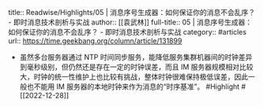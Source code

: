 title:: Readwise/Highlights/05 | 消息序号生成器：如何保证你的消息不会乱序？ - 即时消息技术剖析与实战
author:: [[袁武林]]
full-title:: 05 | 消息序号生成器：如何保证你的消息不会乱序？ - 即时消息技术剖析与实战
category:: #articles
url:: https://time.geekbang.org/column/article/131899

- 虽然多台服务器通过 NTP 时间同步服务，能降低服务集群机器间的时钟差异到毫秒级别，但仍然还是存在一定的时钟误差，而且 IM 服务器规模相对比较大，时钟的统一性维护上也比较有挑战，整体时钟很难保持极低误差，因此一般也不能用 IM 服务器的本地时钟来作为消息的“时序基准”。 #Highlight #[[2022-12-28]]